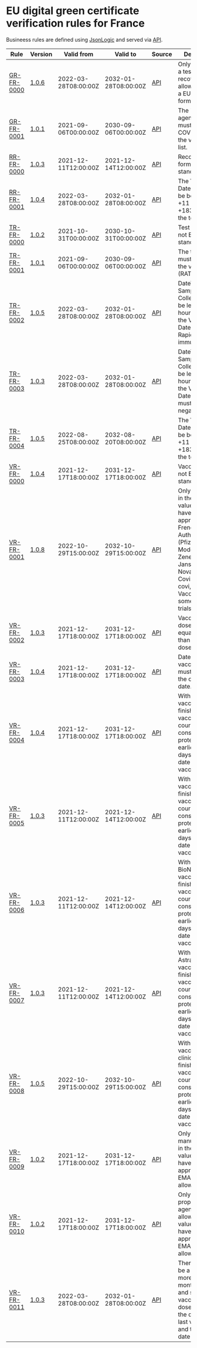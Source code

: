 # EU digital green certificate verification rules for France

Busineess rules are defined using [JsonLogic](https://jsonlogic.com) and served via [API](https://dgca-businessrule-service.ezdrav.si/rules/FR).

| Rule | Version | Valid from | Valid to | Source | Description |
| ---- | ------- | ---------- | -------- | ------ | ----------- |
| [GR-FR-0000](GR-FR-0000.json) | [1.0.6](GR-FR-0000_1.0.6.json) | 2022-03-28T08:00:00Z | 2032-01-28T08:00:00Z | [API](https://dgca-businessrule-service.ezdrav.si/rules/FR/2a472ea18b2fdb067d907ca991e87e38081bfd9fa88a643eff036df058522fab) | Only a vaccine, a test or recovery is allowed, and in a EU standard format. |
| [GR-FR-0001](GR-FR-0001.json) | [1.0.1](GR-FR-0001_1.0.1.json) | 2021-09-06T00:00:00Z | 2030-09-06T00:00:00Z | [API](https://dgca-businessrule-service.ezdrav.si/rules/FR/580686306287356f0dfc876f725fbc4f58343f08bb99ca6aceb8c7c7a3dd336f) | The "disease or agent targeted" must be COVID-19 of the value set list. |
| [RR-FR-0000](RR-FR-0000.json) | [1.0.3](RR-FR-0000_1.0.3.json) | 2021-12-11T12:00:00Z | 2021-12-14T12:00:00Z | [API](https://dgca-businessrule-service.ezdrav.si/rules/FR/58daaa80800edc874e3866f1e9c269670b9fcc6897ba9f5556a49ead806d3477) |  Recovery format is not EU standard. |
| [RR-FR-0001](RR-FR-0001.json) | [1.0.4](RR-FR-0001_1.0.4.json) | 2022-03-28T08:00:00Z | 2032-01-28T08:00:00Z | [API](https://dgca-businessrule-service.ezdrav.si/rules/FR/fb6af5d25b0e3b4bf56ba0ada76a458add0613ad513e1826fcddd99cb9bab268) | The Verification Datetime must be between +11 days and +183 days after the test date. |
| [TR-FR-0000](TR-FR-0000.json) | [1.0.2](TR-FR-0000_1.0.2.json) | 2021-10-31T00:00:00Z | 2030-10-31T00:00:00Z | [API](https://dgca-businessrule-service.ezdrav.si/rules/FR/0b179dc87d90d593641f03c343f5c75ff950cafeac5d6f3e9ec5f15fa2b719f4) | Test format is not EU standard. |
| [TR-FR-0001](TR-FR-0001.json) | [1.0.1](TR-FR-0001_1.0.1.json) | 2021-09-06T00:00:00Z | 2030-09-06T00:00:00Z | [API](https://dgca-businessrule-service.ezdrav.si/rules/FR/b139360cd98081762ee8b33fa627dca70d863bae0f21e718e6074ee3ab0a1923) | The test type must be one of the value set list (RAT OR NAA). |
| [TR-FR-0002](TR-FR-0002.json) | [1.0.5](TR-FR-0002_1.0.5.json) | 2022-03-28T08:00:00Z | 2032-01-28T08:00:00Z | [API](https://dgca-businessrule-service.ezdrav.si/rules/FR/62aaf15c955edce544a4cd0b1fb7ae71f95d91ae0e0321d2b0c0b0428184893f) | DateTime of Sample Collection must be less than 48 hours before the Verification Datetime for Rapid immunoassay. |
| [TR-FR-0003](TR-FR-0003.json) | [1.0.3](TR-FR-0003_1.0.3.json) | 2022-03-28T08:00:00Z | 2032-01-28T08:00:00Z | [API](https://dgca-businessrule-service.ezdrav.si/rules/FR/a90382852a0b0313bf0d30b45959ab2b8a207dafd046bb3da9c299353e2633b9) | DateTime of Sample Collection must be less than 48 hours before the Verification Datetime and must be negative. |
| [TR-FR-0004](TR-FR-0004.json) | [1.0.5](TR-FR-0004_1.0.5.json) | 2022-08-25T08:00:00Z | 2032-08-20T08:00:00Z | [API](https://dgca-businessrule-service.ezdrav.si/rules/FR/a32943c0511e531aaf73ead2d252ac8addc5906d46a32ded5a818b5df1d4488c) | The Verification Datetime must be between +11 days and +183 days after the test date. |
| [VR-FR-0000](VR-FR-0000.json) | [1.0.4](VR-FR-0000_1.0.4.json) | 2021-12-17T18:00:00Z | 2031-12-17T18:00:00Z | [API](https://dgca-businessrule-service.ezdrav.si/rules/FR/6626e63562909d2add863b6df67f82b44bb393f64f3fc32ed9458adbf0c871ba) | Vaccin format is not EU standard. |
| [VR-FR-0001](VR-FR-0001.json) | [1.0.8](VR-FR-0001_1.0.8.json) | 2022-10-29T15:00:00Z | 2032-10-29T15:00:00Z | [API](https://dgca-businessrule-service.ezdrav.si/rules/FR/75a9c0dae21902ee51f5aad18c04a3e1a9b013fcb049f6c18f016e42d724a34d) | Only vaccines in the allowed valueset that have been approved by the French Authority (Pfizer, Moderna, Astra Zeneca, Janssen, Novavax, Covishield, R-covi, Covid 19 Vaccine and some clinical trials). |
| [VR-FR-0002](VR-FR-0002.json) | [1.0.3](VR-FR-0002_1.0.3.json) | 2021-12-17T18:00:00Z | 2031-12-17T18:00:00Z | [API](https://dgca-businessrule-service.ezdrav.si/rules/FR/2432f155981c2b3d9fd7c45a43768fba735279e9ebbe65170e530dd0974e89c1) | Vaccination doses must be equal or greater than expected doses. |
| [VR-FR-0003](VR-FR-0003.json) | [1.0.4](VR-FR-0003_1.0.4.json) | 2021-12-17T18:00:00Z | 2031-12-17T18:00:00Z | [API](https://dgca-businessrule-service.ezdrav.si/rules/FR/2151f9a621753f2d26cf7e9624f7f57c7cc4c5bf85a3d43bc507fa6fb9d3a32a) | Date of vaccination must be before the current date. |
| [VR-FR-0004](VR-FR-0004.json) | [1.0.4](VR-FR-0004_1.0.4.json) | 2021-12-17T18:00:00Z | 2031-12-17T18:00:00Z | [API](https://dgca-businessrule-service.ezdrav.si/rules/FR/fb89810ad04b75a3402617c82c799f1efb26f04a6f5aac835d2509c98cc967a6) | With Jansen vaccine, a finished vaccination course is considered protective earliest from 28 days after the date of the last vaccination. |
| [VR-FR-0005](VR-FR-0005.json) | [1.0.3](VR-FR-0005_1.0.3.json) | 2021-12-11T12:00:00Z | 2021-12-14T12:00:00Z | [API](https://dgca-businessrule-service.ezdrav.si/rules/FR/c7f8b3dac37bcefa70f47790f1ca2b1db1a15269ea1e86065af9e66c9423debc) | With Moderna vaccine, a finished vaccination course is considered protective earliest from 28 days after the date of the last vaccination. |
| [VR-FR-0006](VR-FR-0006.json) | [1.0.3](VR-FR-0006_1.0.3.json) | 2021-12-11T12:00:00Z | 2021-12-14T12:00:00Z | [API](https://dgca-businessrule-service.ezdrav.si/rules/FR/059bc696f499a85d3b0c6b6b5a8a8d925a19d6379accd43a7129f887e9661189) | With BioNTech/Pfizer vaccine, a finished vaccination course is considered protective earliest from 28 days after the date of the last vaccination. |
| [VR-FR-0007](VR-FR-0007.json) | [1.0.3](VR-FR-0007_1.0.3.json) | 2021-12-11T12:00:00Z | 2021-12-14T12:00:00Z | [API](https://dgca-businessrule-service.ezdrav.si/rules/FR/b25c7c41ce038098d4a8cb63d812f17d003fbc305d15faa5677cd041b4f60e64) | With AstraZeneca vaccine, a finished vaccination course is considered protective earliest from 28 days after the date of the last vaccination. |
| [VR-FR-0008](VR-FR-0008.json) | [1.0.5](VR-FR-0008_1.0.5.json) | 2022-10-29T15:00:00Z | 2032-10-29T15:00:00Z | [API](https://dgca-businessrule-service.ezdrav.si/rules/FR/ed115d2ad27caebd71647ed3b7d5b7145027003b282c7ec67cf0b3e98152db13) | With not Jansen vaccine / clinical trials, a finished vaccination course is considered protective earliest from 7 days after the date of the last vaccination. |
| [VR-FR-0009](VR-FR-0009.json) | [1.0.2](VR-FR-0009_1.0.2.json) | 2021-12-17T18:00:00Z | 2031-12-17T18:00:00Z | [API](https://dgca-businessrule-service.ezdrav.si/rules/FR/a38e96d4d0b31654c34138056e7e8d6be55a70d7bda9818200e8bd2608e200d1) | Only manufacturers in the allowed valueset that have been approved by the EMA are allowed. |
| [VR-FR-0010](VR-FR-0010.json) | [1.0.2](VR-FR-0010_1.0.2.json) | 2021-12-17T18:00:00Z | 2031-12-17T18:00:00Z | [API](https://dgca-businessrule-service.ezdrav.si/rules/FR/caa9f5a3ce77a4fb28835e07b0ff4150423e06cff11c082f045d0699b0629d24) | Only prophylactic agents in the allowed valueset that have been approved by the EMA are allowed. |
| [VR-FR-0011](VR-FR-0011.json) | [1.0.3](VR-FR-0011_1.0.3.json) | 2022-03-28T08:00:00Z | 2032-01-28T08:00:00Z | [API](https://dgca-businessrule-service.ezdrav.si/rules/FR/35c2b5103543656a686a08e127740748c06350cb88cf1cc29e30e5a1646e91cb) | There must not be a delay of more than 9 months for first and second vaccination dose between the date of the last vaccination and the control date |

